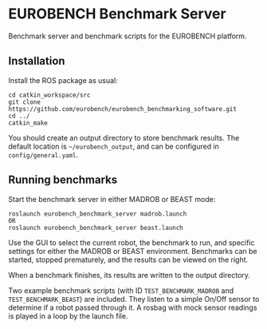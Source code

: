 EUROBENCH Benchmark Server
=================================================

Benchmark server and benchmark scripts for the EUROBENCH platform.

## Installation

Install the ROS package as usual:
```
cd catkin_workspace/src
git clone https://github.com/eurobench/eurobench_benchmarking_software.git
cd ../
catkin_make
```

You should create an output directory to store benchmark results. The default location is `~/eurobench_output`, and can be configured in `config/general.yaml`.

## Running benchmarks

Start the benchmark server in either MADROB or BEAST mode:
```
roslaunch eurobench_benchmark_server madrob.launch 
OR
roslaunch eurobench_benchmark_server beast.launch
```

Use the GUI to select the current robot, the benchmark to run, and specific settings for either the MADROB or BEAST environment.
Benchmarks can be started, stopped prematurely, and the results can be viewed on the right.

When a benchmark finishes, its results are written to the output directory.

Two example benchmark scripts (with ID `TEST_BENCHMARK_MADROB` and `TEST_BENCHMARK_BEAST`) are included. They listen to a simple On/Off sensor to determine if a robot passed through it. A rosbag with mock sensor readings is played in a loop by the launch file.